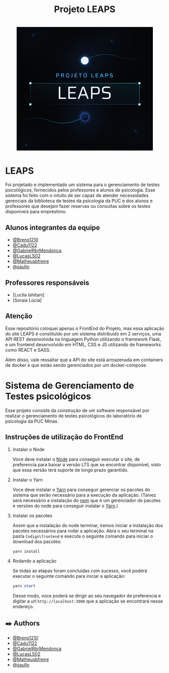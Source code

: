 <h1 align="center">
    Projeto LEAPS
</h1>
<h1 align="center">
    <img alt="Logo" src="src/images/LEAPS.png" />
    <br>
</h1>

# LEAPS

Foi projetado e implementado um sistema para o gerenciamento de testes psicológicos, fornecidos pelos professores e alunos de psicologia. Esse sistema foi feito com o intuito de ser capaz de atender necessidades gerenciais da biblioteca de testes da psicologia da PUC e dos alunos e professores que desejam fazer reservas ou consultas sobre os testes disponíveis para empréstimo.

## Alunos integrantes da equipe

- [@Breno1210](https://github.com/Breno1210)
- [@Cadu1122](https://github.com/Cadu1122)
- [@GabrielRbrMendonca](https://github.com/GabrielRbrMendonca)
- [@LucasLS02](https://github.com/LucasLS02)
- [@Matheusbfreire](https://github.com/Matheusbfreire)
- [@saullo](https://github.com/saullo)

## Professores responsáveis

- [Lucila Ishitani]
- [Soraia Lúcia]

## Atenção
Esse repositório coloquei apenas o FrontEnd do Projeto, mas essa aplicação do site LEAPS é constituído por um sistema distribuído em 2 serviços, uma API REST desenvolvida na linguagem Python utilizando o framework Flask, e um frontend desenvolvido em HTML, CSS e JS utilizando de frameworks como REACT e SASS.

Além disso, vale ressaltar que a API do site está armazenada em containers de docker e que estão sendo gerenciados por um docker-compose.

# Sistema de Gerenciamento de Testes psicológicos

Esse projeto consiste da construção de um software responsável por realizar o gerenciamento de testes psicológicos do laboratório de psicologia da PUC Minas.

## Instruções de utilização do FrontEnd

1. Instalar o Node

   Voce deve instalar o [Node](https://nodejs.org/en/download/) para conseguir executar o site, de preferencia para baixar a versão LTS que se encontrar disponível, visto que essa versão terá suporte de longo prazo garantido.

2. Instalar o Yarn

   Voce deve instalar o [Yarn](https://classic.yarnpkg.com/en/) para conseguir gerenciar os pacotes do sistema que serão necessário para a execução da aplicação. (Talvez será necessário a instalação do [npm](https://www.npmjs.com/package/npm) que é um gerenciador de pacotes e versões do node para conseguir instalar o [Yarn](https://classic.yarnpkg.com/en/).)

3. Instalar os pacotes

   Assim que a instalação do node terminar, iremos iniciar a instalação dos pacotes necessários para rodar a aplicação. Abra o seu terminal na pasta `Codigo\frontend` e execute o seguinte comando para iniciar o download dos pacotes:

   ```powershell
   yarn install
   ```

4. Rodando a aplicação

   Se todas as etapas foram concluídas com sucesso, você poderá executar o seguinte comando para iniciar a aplicação:

   ```powershell
   yarn start
   ```

   Desse modo, voce poderá se dirigir ao seu navegador de preferencia e digitar a url `http://localhost:3000` que a aplicação se encontrará nesse endereço.

## ✒️ Authors

- [@Breno1210](https://github.com/Breno1210)
- [@Cadu1122](https://github.com/Cadu1122)
- [@GabrielRbrMendonca](https://github.com/GabrielRbrMendonca)
- [@LucasLS02](https://github.com/LucasLS02)
- [@Matheusbfreire](https://github.com/Matheusbfreire)
- [@saullo](https://github.com/saullo)
